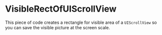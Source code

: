 # VisibleRectOfUIScrollView

This piece of code creates a rectangle for visible area of a `UIScrollView` so you can save the visible picture at the screen scale.
